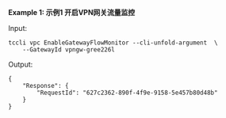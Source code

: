 **Example 1: 示例1 开启VPN网关流量监控**



Input: 

```
tccli vpc EnableGatewayFlowMonitor --cli-unfold-argument  \
    --GatewayId vpngw-gree226l
```

Output: 
```
{
    "Response": {
        "RequestId": "627c2362-890f-4f9e-9158-5e457b80d48b"
    }
}
```

